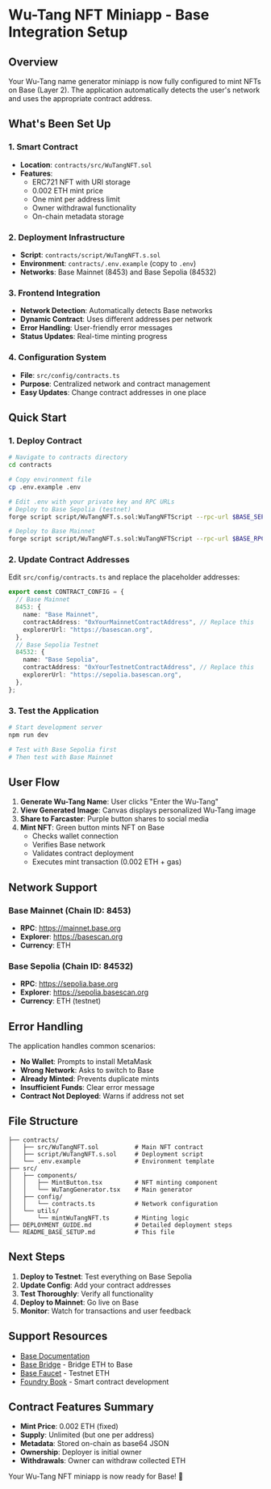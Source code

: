 # Wu-Tang NFT Miniapp - Base Integration Setup

## Overview

Your Wu-Tang name generator miniapp is now fully configured to mint NFTs on Base (Layer 2). The application automatically detects the user's network and uses the appropriate contract address.

## What's Been Set Up

### 1. Smart Contract
- **Location**: `contracts/src/WuTangNFT.sol`
- **Features**:
  - ERC721 NFT with URI storage
  - 0.002 ETH mint price
  - One mint per address limit
  - Owner withdrawal functionality
  - On-chain metadata storage

### 2. Deployment Infrastructure
- **Script**: `contracts/script/WuTangNFT.s.sol`
- **Environment**: `contracts/.env.example` (copy to `.env`)
- **Networks**: Base Mainnet (8453) and Base Sepolia (84532)

### 3. Frontend Integration
- **Network Detection**: Automatically detects Base networks
- **Dynamic Contract**: Uses different addresses per network
- **Error Handling**: User-friendly error messages
- **Status Updates**: Real-time minting progress

### 4. Configuration System
- **File**: `src/config/contracts.ts`
- **Purpose**: Centralized network and contract management
- **Easy Updates**: Change contract addresses in one place

## Quick Start

### 1. Deploy Contract

```bash
# Navigate to contracts directory
cd contracts

# Copy environment file
cp .env.example .env

# Edit .env with your private key and RPC URLs
# Deploy to Base Sepolia (testnet)
forge script script/WuTangNFT.s.sol:WuTangNFTScript --rpc-url $BASE_SEPOLIA_RPC_URL --broadcast

# Deploy to Base Mainnet
forge script script/WuTangNFT.s.sol:WuTangNFTScript --rpc-url $BASE_RPC_URL --broadcast
```

### 2. Update Contract Addresses

Edit `src/config/contracts.ts` and replace the placeholder addresses:

```typescript
export const CONTRACT_CONFIG = {
  // Base Mainnet
  8453: {
    name: "Base Mainnet",
    contractAddress: "0xYourMainnetContractAddress", // Replace this
    explorerUrl: "https://basescan.org",
  },
  // Base Sepolia Testnet
  84532: {
    name: "Base Sepolia",
    contractAddress: "0xYourTestnetContractAddress", // Replace this
    explorerUrl: "https://sepolia.basescan.org",
  },
};
```

### 3. Test the Application

```bash
# Start development server
npm run dev

# Test with Base Sepolia first
# Then test with Base Mainnet
```

## User Flow

1. **Generate Wu-Tang Name**: User clicks "Enter the Wu-Tang"
2. **View Generated Image**: Canvas displays personalized Wu-Tang image
3. **Share to Farcaster**: Purple button shares to social media
4. **Mint NFT**: Green button mints NFT on Base
   - Checks wallet connection
   - Verifies Base network
   - Validates contract deployment
   - Executes mint transaction (0.002 ETH + gas)

## Network Support

### Base Mainnet (Chain ID: 8453)
- **RPC**: https://mainnet.base.org
- **Explorer**: https://basescan.org
- **Currency**: ETH

### Base Sepolia (Chain ID: 84532)
- **RPC**: https://sepolia.base.org
- **Explorer**: https://sepolia.basescan.org
- **Currency**: ETH (testnet)

## Error Handling

The application handles common scenarios:
- **No Wallet**: Prompts to install MetaMask
- **Wrong Network**: Asks to switch to Base
- **Already Minted**: Prevents duplicate mints
- **Insufficient Funds**: Clear error message
- **Contract Not Deployed**: Warns if address not set

## File Structure

```
├── contracts/
│   ├── src/WuTangNFT.sol          # Main NFT contract
│   ├── script/WuTangNFT.s.sol     # Deployment script
│   └── .env.example               # Environment template
├── src/
│   ├── components/
│   │   ├── MintButton.tsx         # NFT minting component
│   │   └── WuTangGenerator.tsx    # Main generator
│   ├── config/
│   │   └── contracts.ts           # Network configuration
│   └── utils/
│       └── mintWuTangNFT.ts       # Minting logic
├── DEPLOYMENT_GUIDE.md            # Detailed deployment steps
└── README_BASE_SETUP.md           # This file
```

## Next Steps

1. **Deploy to Testnet**: Test everything on Base Sepolia
2. **Update Config**: Add your contract addresses
3. **Test Thoroughly**: Verify all functionality
4. **Deploy to Mainnet**: Go live on Base
5. **Monitor**: Watch for transactions and user feedback

## Support Resources

- [Base Documentation](https://docs.base.org/)
- [Base Bridge](https://bridge.base.org/) - Bridge ETH to Base
- [Base Faucet](https://www.alchemy.com/faucets/base-sepolia) - Testnet ETH
- [Foundry Book](https://book.getfoundry.sh/) - Smart contract development

## Contract Features Summary

- **Mint Price**: 0.002 ETH (fixed)
- **Supply**: Unlimited (but one per address)
- **Metadata**: Stored on-chain as base64 JSON
- **Ownership**: Deployer is initial owner
- **Withdrawals**: Owner can withdraw collected ETH

Your Wu-Tang NFT miniapp is now ready for Base! 🎉
